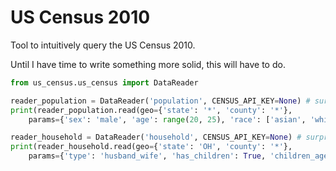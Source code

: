 # US Census 2010

Tool to intuitively query the US Census 2010.

Until I have time to write something more solid, this will have to do.

```python
from us_census.us_census import DataReader

reader_population = DataReader('population', CENSUS_API_KEY=None) # surprisingly this works
print(reader_population.read(geo={'state': '*', 'county': '*'},
    params={'sex': 'male', 'age': range(20, 25), 'race': ['asian', 'white']}))

reader_household = DataReader('household', CENSUS_API_KEY=None) # surprisingly this works
print(reader_household.read(geo={'state': 'OH', 'county': '*'},
    params={'type': 'husband_wife', 'has_children': True, 'children_age': 'under_6', 'race': ['black', 'asian']}))
```
